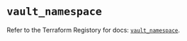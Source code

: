 # `vault_namespace`

Refer to the Terraform Registory for docs: [`vault_namespace`](https://registry.terraform.io/providers/hashicorp/vault/3.17.0/docs/resources/namespace).
